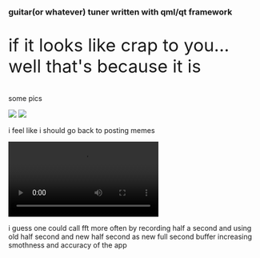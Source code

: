 
<h3>guitar(or whatever) tuner written with qml/qt framework</h3>

<p style="font: monospace; font-size: 35px">if it looks like crap to you... well that's because it is </p>

<p>some pics</p>
<div style = " margin: 0 auto; img {display: inline-block; margin: 10px}">
   <img src = "https://user-images.githubusercontent.com/55796857/202490694-947acae7-614a-439d-95db-74307d49b02d.png">
   <img src = "https://user-images.githubusercontent.com/55796857/202487148-bce1ddf8-dfd6-479d-9afd-7a5ee993c8a4.png">
<div>

<p>i feel like i should go back to posting memes</p>
<video src = "https://user-images.githubusercontent.com/55796857/202487210-a67486d6-aae3-446d-b159-08f42831aacf.mp4"> </video>

<p>i guess one could call fft more often by recording half a second and using old half second and new half second as new full second buffer increasing smothness and accuracy of the app</p>
